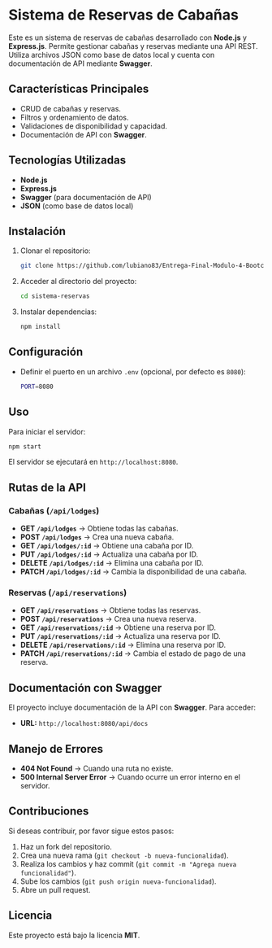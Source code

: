 # Sistema de Reservas de Cabañas

Este es un sistema de reservas de cabañas desarrollado con **Node.js** y **Express.js**. Permite gestionar cabañas y reservas mediante una API REST. Utiliza archivos JSON como base de datos local y cuenta con documentación de API mediante **Swagger**.

## Características Principales
- CRUD de cabañas y reservas.
- Filtros y ordenamiento de datos.
- Validaciones de disponibilidad y capacidad.
- Documentación de API con **Swagger**.

## Tecnologías Utilizadas
- **Node.js**
- **Express.js**
- **Swagger** (para documentación de API)
- **JSON** (como base de datos local)

## Instalación
1. Clonar el repositorio:
   ```sh
   git clone https://github.com/lubiano83/Entrega-Final-Modulo-4-Bootcamp-DWFS-UDD
   ```

2. Acceder al directorio del proyecto:
   ```sh
   cd sistema-reservas
   ```

3. Instalar dependencias:
   ```sh
   npm install
   ```

## Configuración
- Definir el puerto en un archivo `.env` (opcional, por defecto es `8080`):
  ```sh
  PORT=8080
  ```

## Uso
Para iniciar el servidor:
```sh
npm start
```

El servidor se ejecutará en `http://localhost:8080`.

## Rutas de la API

### Cabañas (`/api/lodges`)
- **GET `/api/lodges`** → Obtiene todas las cabañas.
- **POST `/api/lodges`** → Crea una nueva cabaña.
- **GET `/api/lodges/:id`** → Obtiene una cabaña por ID.
- **PUT `/api/lodges/:id`** → Actualiza una cabaña por ID.
- **DELETE `/api/lodges/:id`** → Elimina una cabaña por ID.
- **PATCH `/api/lodges/:id`** → Cambia la disponibilidad de una cabaña.

### Reservas (`/api/reservations`)
- **GET `/api/reservations`** → Obtiene todas las reservas.
- **POST `/api/reservations`** → Crea una nueva reserva.
- **GET `/api/reservations/:id`** → Obtiene una reserva por ID.
- **PUT `/api/reservations/:id`** → Actualiza una reserva por ID.
- **DELETE `/api/reservations/:id`** → Elimina una reserva por ID.
- **PATCH `/api/reservations/:id`** → Cambia el estado de pago de una reserva.

## Documentación con Swagger
El proyecto incluye documentación de la API con **Swagger**. Para acceder:
- **URL:** `http://localhost:8080/api/docs`

## Manejo de Errores
- **404 Not Found** → Cuando una ruta no existe.
- **500 Internal Server Error** → Cuando ocurre un error interno en el servidor.

## Contribuciones
Si deseas contribuir, por favor sigue estos pasos:
1. Haz un fork del repositorio.
2. Crea una nueva rama (`git checkout -b nueva-funcionalidad`).
3. Realiza los cambios y haz commit (`git commit -m "Agrega nueva funcionalidad"`).
4. Sube los cambios (`git push origin nueva-funcionalidad`).
5. Abre un pull request.

## Licencia
Este proyecto está bajo la licencia **MIT**.